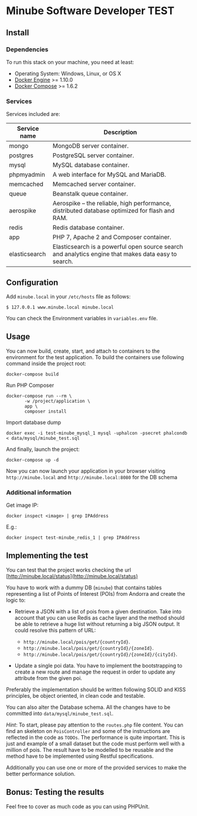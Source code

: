 # Minube Software Developer TEST

## Install

### Dependencies

To run this stack on your machine, you need at least:

- Operating System: Windows, Linux, or OS X
- [Docker Engine](https://docs.docker.com/install/) >= 1.10.0
- [Docker Compose](https://docs.docker.com/compose/install/) >= 1.6.2

### Services

Services included are:

|Service name|Description|
|---|---|
|mongo|MongoDB server container.|
|postgres|PostgreSQL server container.|
|mysql|MySQL database container.|
|phpmyadmin|A web interface for MySQL and MariaDB.|
|memcached|Memcached server container.|
|queue|Beanstalk queue container.|
|aerospike|Aerospike – the reliable, high performance, distributed database optimized for flash and RAM.|
|redis|Redis database container.|
|app|PHP 7, Apache 2 and Composer container.|
|elasticsearch|Elasticsearch is a powerful open source search and analytics engine that makes data easy to search.|

## Configuration

Add ``minube.local`` in your ``/etc/hosts`` file as follows:

``$ 127.0.0.1 www.minube.local minube.local``

You can check the Environment variables in ``variables.env`` file.
## Usage

You can now build, create, start, and attach to containers to the environment for the test application. To build the containers use following command inside the project root:

``docker-compose build``

Run PHP Composer

```
docker-compose run --rm \
       -w /project/application \
       app \
       composer install
```

Import database dump

``docker exec -i test-minube_mysql_1 mysql -uphalcon -psecret phalcondb < data/mysql/minube_test.sql``
       
And finally, launch the project:

``docker-compose up -d``

Now you can now launch your application in your browser visiting ``http://minube.local`` and ``http://minube.local:8080`` for the DB schema


### Additional information

Get image IP:

``docker inspect <image> | grep IPAddress``

E.g.:

``docker inspect test-minube_redis_1 | grep IPAddress``


## Implementing the test

You can test that the project works checking the url [http://minube.local/status](http://minube.local/status)

You have to work with a dummy DB (```minube```) that contains tables representing a list of Points of Interest (POIs) from Andorra and create the logic to: 

- Retrieve a JSON with a list of pois from a given destination. 
Take into account that you can use Redis as cache layer and the method should be able to retrieve a huge list without returning a big JSON output.
It could resolve this pattern of URL: 
    - ```http://minube.local/pois/get/{countryId}```.
    - ```http://minube.local/pois/get/{countryId}/{zoneId}```.
    - ```http://minube.local/pois/get/{countryId}/{zoneId}/{cityId}```.
    
- Update a single poi data. You have to implement the bootstrapping to create a new route and manage the request in order to update any attribute from the given poi.

Preferably the implementation should be written following SOLID and KISS principles, be object oriented, in clean code and testable. 
 
You can also alter the Database schema. All the changes have to be committed into ```data/mysql/minube_test.sql```.

*Hint*: To start, please pay attention to the ```routes.php``` file content. 
You can find an skeleton on ```PoisController``` and some of the instructions are reflected in the code as ```TODOs```. The performance is quite important. 
This is just and example of a small dataset but the code must perform well with a million of pois.
The result have to be modelled to be reusable and the method have to be implemented using Restful specifications. 

Additionally you can use one or more of the provided services to make the better performance solution.

## Bonus: Testing the results

Feel free to cover as much code as you can using PHPUnit.
